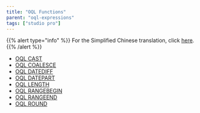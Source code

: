```yaml
---
title: "OQL Functions"
parent: "oql-expressions"
tags: ["studio pro"]
---
```


{{% alert type="info" %}}
For the Simplified Chinese translation, click [here]().
{{% /alert %}}

*   [OQL CAST](oql-cast)
*   [OQL COALESCE](oql-coalesce)
*   [OQL DATEDIFF](oql-datediff)
*   [OQL DATEPART](oql-datepart)
*   [OQL LENGTH](oql-length)
*   [OQL RANGEBEGIN](oql-rangebegin)
*   [OQL RANGEEND](oql-rangeend)
*   [OQL ROUND](oql-round)
